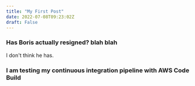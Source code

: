 ```yaml
---
title: "My First Post"
date: 2022-07-08T09:23:02Z
draft: False
---
```


### Has Boris actually resigned? blah blah

I don't think he has.

### I am testing my continuous integration pipeline with AWS Code Build
